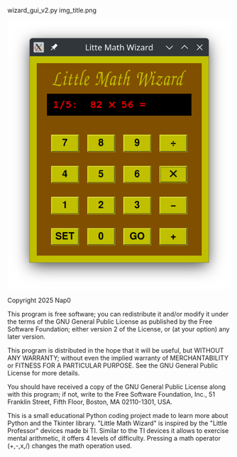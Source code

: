 wizard_gui_v2.py
img_title.png

![Beschrijving van GUI](littlewizard.png)

Copyright 2025 Nap0

This program is free software; you can redistribute it and/or modify
it under the terms of the GNU General Public License as published by
the Free Software Foundation; either version 2 of the License, or
(at your option) any later version.

This program is distributed in the hope that it will be useful,
but WITHOUT ANY WARRANTY; without even the implied warranty of
MERCHANTABILITY or FITNESS FOR A PARTICULAR PURPOSE.  See the
GNU General Public License for more details.

You should have received a copy of the GNU General Public License
along with this program; if not, write to the Free Software
Foundation, Inc., 51 Franklin Street, Fifth Floor, Boston,
MA 02110-1301, USA.

This is a small educational Python coding project made to learn more about Python and the Tkinter library.
"Little Math Wizard" is inspired by the "Little Professor" devices made bi TI. 
Similar to the TI devices it allows to exercise mental arithmetic, it offers 4 levels of difficulty.
Pressing a math operator (+,-,x,/) changes the math operation used.
